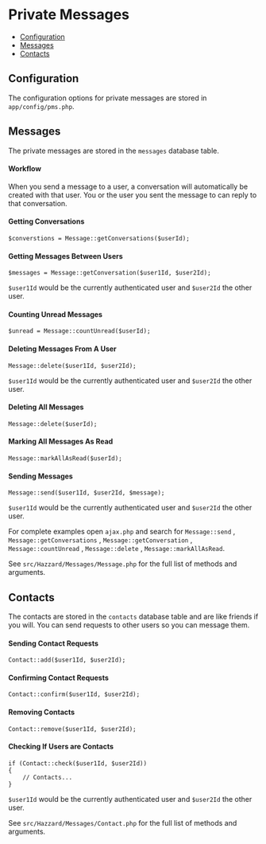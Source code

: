# Private Messages

- [Configuration](#configuration)
- [Messages](#messages)
- [Contacts](#contacts)

## Configuration

The configuration options for private messages are stored in `app/config/pms.php`.

## Messages

The private messages are stored in the `messages` database table.

#### Workflow

When you send a message to a user, a conversation will automatically be created with that user. You or the user you sent the message to can reply to that conversation.

#### Getting Conversations

    $converstions = Message::getConversations($userId);

#### Getting  Messages Between Users

    $messages = Message::getConversation($user1Id, $user2Id);

`$user1Id` would be the currently authenticated user and `$user2Id` the other user.

#### Counting Unread Messages

    $unread = Message::countUnread($userId);

#### Deleting Messages From A User

    Message::delete($user1Id, $user2Id);

`$user1Id` would be the currently authenticated user and `$user2Id` the other user.

#### Deleting All Messages

    Message::delete($userId);

#### Marking All Messages As Read

    Message::markAllAsRead($userId);

#### Sending Messages

    Message::send($user1Id, $user2Id, $message);

`$user1Id` would be the currently authenticated user and `$user2Id` the other user.

For complete examples open `ajax.php` and search for `Message::send` , `Message::getConversations` , `Message::getConversation` , `Message::countUnread` , `Message::delete` , `Message::markAllAsRead`.

See `src/Hazzard/Messages/Message.php` for the full list of methods and arguments.

## Contacts

The contacts are stored in the `contacts` database table and are like friends if you will. You can send requests to other users so you can message them.

#### Sending Contact Requests

    Contact::add($user1Id, $user2Id);

#### Confirming Contact Requests

    Contact::confirm($user1Id, $user2Id);

#### Removing Contacts

    Contact::remove($user1Id, $user2Id);

#### Checking If Users are Contacts

    if (Contact::check($user1Id, $user2Id)) 
    {
        // Contacts...
    }

`$user1Id` would be the currently authenticated user and `$user2Id` the other user.

See `src/Hazzard/Messages/Contact.php` for the full list of methods and arguments.
